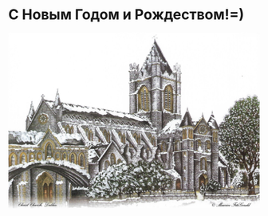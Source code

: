 # C Новым Годом и Рождеством!=)

[![Поздравляем!](02.jpg)](https://www.youtube.com/watch?v=CJQ3lbEByYc)